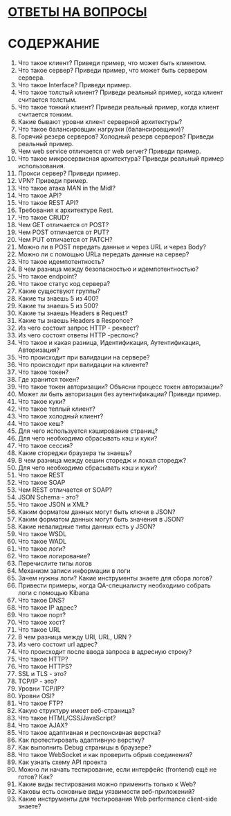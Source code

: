 # [ОТВЕТЫ НА ВОПРОСЫ]()

# СОДЕРЖАНИЕ
1. Что такое клиент? Приведи пример, что может быть клиентом.  
1. Что такое сервер? Приведи пример, что может быть сервером сервера.  
1. Что такое Interface? Приведи пример.  
1. Что такое толстый клиент? Приведи реальный пример, когда клиент считается толстым.  
1. Что  такое тонкий клиент? Приведи реальный пример, когда клиент считается тонким.  
1. Какие бывают уровни клиент серверной архитектуры?  
1. Что такое балансировщик нагрузки (балансировщики)?  
1. Горячий резерв серверов? Холодный резерв серверов? Приведи реальный пример.  
1. Чем web service отличается от web server? Приведи пример.  
1. Что такое микросервисная архитектура? Приведи реальный пример использования.  
1. Прокси сервер? Приведи пример.  
1. VPN? Приведи пример.  
1. Что такое атака MAN in the Midl?  
1. Что такое API?  
1. Что такое REST API?  
1. Требования к архитектуре Rest.  
1. Что такое CRUD?  
1. Чем GET отличается от POST?  
1. Чем POST отличается от PUT?  
1. Чем PUT отличается от PATCH?  
1. Можно ли в POST передать данные и через URL и через Body?  
1. Можно ли с помощью URLa передать данные на сервер?  
1. Что такое идемпотентность?  
1. В чем разница между безопасностью и идемпотентностью?  
1. Что такое endpoint?  
1. Что такое статус код сервера?  
1. Какие существуют группы?  
1. Какие ты знаешь 5 из 400?  
1. Какие ты знаешь 5 из 500?  
1. Какие ты знаешь Headers в Request?  
1. Какие ты знаешь Headers в Responce?  
1. Из чего состоит запрос HTTP - реквест?  
1. Из чего состоят ответы HTTP -респонс?  
1. Что такое и какая разница, Идентификация, Аутентификация, Авторизация?  
1. Что происходит при валидации на сервере?  
1. Что происходит при валидации на клиенте?  
1. Что такое токен?  
1. Где хранится токен?  
1. Что такое токен авторизации? Объясни процесс токен авторизации?  
1. Может ли быть авторизация без аутентификации? Приведи пример.  
1. Что такое куки?  
1. Что такое теплый клиент?  
1. Что такое холодный клиент?  
1. Что такое кеш?  
1. Для чего используется кэширование страниц?  
1. Для чего необходимо сбрасывать кэш и куки?  
1. Что такое сессия?  
1. Какие стореджи браузера ты знаешь?  
1. В чем разница между сешин сторедж и локал сторедж?  
1. Для чего необходимо сбрасывать кэш и куки?  
1. Что такое REST   
1. Что такое SOAP  
1. Чем REST отличается от SOAP?  
1. JSON Schema - это?  
1. Что такое JSON и XML?  
1. Каким форматом данных могут быть ключи в JSON?  
1. Каким форматом данных могут быть значения в JSON?  
1. Какие невалидные типы данных есть у JSON?  
1. Что такое WSDL  
1. Что такое WADL  
1. Что такое логи?  
1. Что такое логирование?  
1. Перечислите типы логов  
1. Механизм записи информации в логи  
1. Зачем нужны логи? Какие инструменты знаете для сбора логов?  
1. Привести примеры, когда QA-специалисту необходимо собрать логи с помощью Kibana  
1. Что такое DNS?  
1. Что такое IP адрес?  
1. Что такое порт?  
1. Что такое хост?  
1. Что такое URL  
1. В чем разница между URI, URL, URN ?  
1. Из чего состоит url адрес?  
1. Что происходит после ввода запроса в адресную строку? 
1. Что такое HTTP?  
1. Что такое HTTPS?  
1. SSL и TLS - это?  
1. TCP/IP - это?  
1. Уровни TCP/IP?  
1. Уровни OSI?  
1. Что такое FTP?  
1. Какую структуру имеет веб-страница?  
1. Что такое HTML/CSS/JavaScript?  
1. Что такое AJAX?  
1. Что такое адаптивная и респонсивная верстка?  
1. Как протестировать адаптивную верстку?  
1. Как выполнить Debug страницы в браузере?  
1. Что такое WebSocket и как проверить обрыв соединения?  
1. Как узнать схему API проекта  
1. Можно ли начать тестирование, если интерфейс (frontend) ещё не готов? Как?  
1. Какие виды тестирования можно применить только к Web?  
1. Каковы есть основные виды уязвимости веб-приложений?  
1. Какие инструменты для тестирования Web performance client-side знаете?  
